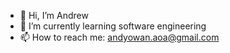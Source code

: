 - 👋 Hi, I’m Andrew
- 🌱 I’m currently learning software engineering 
- 📫 How to reach me: andyowan.aoa@gmail.com

